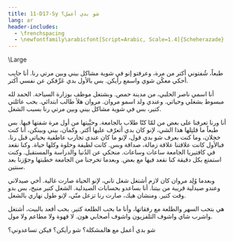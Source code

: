 ```yaml
---
title: 11-D17-Sy شو بدي أعمل؟
lang: ar
header-includes:
  - \frenchspacing
  - \newfontfamily\arabicfont[Script=Arabic, Scale=1.4]{Scheherazade}
---
```


\Large

طبعاً، شُفتوني أكتر من مرة، وعرفتو إنو في شوية مشاكل بيني وبين مرتي رنا. أنا حابِب أحكي معكُن شوي واسمع رأيكن. بس بالأول بدي عَرِّفكن عن نفسي أكتر.

أنا اسمي ناصر الحلبي، من مدينة حمص. وبشتغل موظف بوزارة السياحة. الحمد لله مبسوط بشغلي وحياتي. وعندي ولد اسمو مروان. مروان هلأ طالب ابتدائي. بحب عائلتي كتير، بس في شوية مشاكل بيني وبين مرتي رنا بسبب الشغل.

أنا ورنا تعرفنا على بعض من لمّا كنّا طلاب بالجامعة. وحبَّيتها من أول مرة شفتها فيها. بس طبعاً ما قلتِلها هذا الشي، لإنو كان بدي أتعرّف عليها أكتر. وكمان، بيني وبينكن، أنا كنت خجلان، وما كنت بعرف شو بدي قول، لإنو ما كان عندي تجارب عاطفية بحياتي قبل رنا. فبالأول كانت علاقتنا علاقة زمالة، صداقة وبس. كانت لطيفة وحلوة وكلها حياة. وكنا نقعد في كافتيريا الجامعة ساعات وساعات. منحكي عن الدُنيا والدراسة والمستقبل. وكنت استمتع بكل دقيقة كنا نقعد فيها مع بعض. وبعدما تخرجنا من الجامعة خطبتها وجوّزنا بعد سنتين.

وبعدما وُلِد مروان كان لازم أشتغل شغل تاني، لإنو الحياة صارت غالية. أخي صيدلاني وعندو صيدلية قريبة من بيتنا. أنا بساعدو بحسابات الصيدلية. الشغل كتير منيح، بس بدو وقت كتير. ومنشان هيك، صارت رنا تزعل منّي، لإنو طول نهاري بالشغل.

هي بتحب السهر والطلعة مع رفقاتها، وأنا ما بحب الطلعة كتير. بحب أقعد بالبيت، أشتغل واشرب شاي واشوف التلفزيون واشوف أصحابي هون. لا قهوة ولا مطاعم ولا مول.

شو بدي أعمل مع هالمشكلة؟ شو رأيكن؟ فيكن تساعدوني؟




